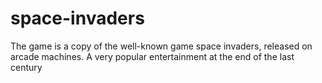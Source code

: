 # space-invaders
The game is a copy of the well-known game space invaders, released on arcade machines. A very popular entertainment at the end of the last century
